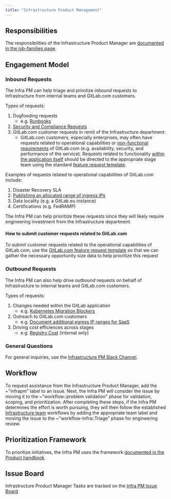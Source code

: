 ```yaml
---
title: "Infrastructure Product Management"
---
```


## Responsibilities

The responsibilities of the Infrastructure Product Manager are [documented in the job-families page](/job-families/product/product-manager/#infrastructure).

## Engagement Model

### Inbound Requests

The Infra PM can help triage and prirotize *inbound* requests to Infrastructure from internal teams and GitLab.com customers.

Types of requests:

1. Dogfooding requests
   - e.g. [Runbooks](https://gitlab.com/gitlab-com/gl-infra/infrastructure/-/issues/10748)
1. [Security and Compliance Requests](https://gitlab.com/gitlab-com/gl-infra/infrastructure/-/issues/10982)
1. GitLab.com customer requests in remit of the Infrastructure department:
   - GitLab.com customers, especially enterprises, may often have requests related to operational capabilities or [non-functional requirements](https://en.wikipedia.org/wiki/Non-functional_requirement) of GitLab.com (e.g. availability, security, and performance of the service). Requests related to functionality [within the application itself](https://gitlab.com/gitlab-org/gitlab/) should be directed to the appropriate stage team using the standard [feature request template](https://gitlab.com/gitlab-org/gitlab/-/blob/master/.gitlab/issue_templates/Feature%20proposal%20-%20detailed.md).

Examples of requests related to operational capabilities of GitLab.com include:

1. Disaster Recovery SLA
1. [Publishing an allocated range of ingress IPs](https://gitlab.com/gitlab-com/gl-infra/infrastructure/-/issues/10768)
1. Data locality (e.g. a GitLab.eu instance)
1. Certifications (e.g. FedRAMP)

The Infra PM can help prioritize these requests since they will likely require engineering investment from the Infrastructure department.

#### How to submit customer requests related to GitLab.com

To submit customer requests related to the operational capabilities of GitLab.com, use the [GitLab.com feature request template](https://gitlab.com/gitlab-com/gl-infra/infrastructure/-/issues/new?issuable_template=request-gitlab-com) so that we can gather the necessary opportunity size data to help prioritize this request

### Outbound Requests

The Infra PM can also help drive *outbound* requests on behalf of Infrastructure to internal teams and GitLab.com customers.

Types of requests:

1. Changes needed within the GitLab application
   - e.g. [Kubernetes Migration Blockers](https://gitlab.com/groups/gitlab-org/-/boards/1836252?label_name[]=kubernetes-migration-blocker)
1. Outreach to GitLab.com customers
   - e.g. [Document additional egress IP ranges for SaaS](https://gitlab.com/gitlab-org/gitlab/-/merge_requests/37444)
1. Driving cost efficiences across stages
   - e.g. [Registry Cost](https://gitlab.com/gitlab-com/gl-infra/infrastructure/-/issues/8163) (internal only)

### General Questions

For general inquiries, use the [Infrastructure PM Slack Channel](https://gitlab.slack.com/archives/infra-product).

## Workflow

To request assistance from the Infrastructure Product Manager, add the ~"infrapm" label to an issue. Next, the Infra PM will consider the issue by moving it to the ~"workflow::problem validation" phase for validation, scoping, and prioritization. After completing these steps, if the Infra PM determines the effort is worth pursuing, they will then follow the established [Infrastructure team](/handbook/engineering/infrastructure/#teams) workflows by adding the appropriate team label and moving the issue to the ~"workflow-infra::Triage" phase for engineering review.

## Prioritization Framework

To prioritize initiatives, the Infra PM uses the framework [documented in the Product handbook](/handbook/product/product-processes/#prioritization).

## Issue Board

Infrastructure Product Manager Tasks are tracked on the [Infra PM Issue Board](https://gitlab.com/groups/gitlab-com/gl-infra/-/boards/1880375?label_name[]=infrapm)
